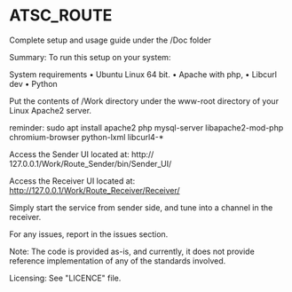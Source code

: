 # ATSC_ROUTE

Complete setup and usage guide under the /Doc folder

Summary:
To run this setup on your system:

System requirements
•	Ubuntu Linux 64 bit.
•	Apache with php,
•	Libcurl dev
•	Python

Put the contents of /Work directory under the www-root directory of your Linux Apache2 server.

reminder:
sudo apt install apache2 php mysql-server libapache2-mod-php chromium-browser python-lxml libcurl4-*

Access the Sender UI located at:
http:// 127.0.0.1/Work/Route_Sender/bin/Sender_UI/

Access the Receiver UI located at:
http://127.0.0.1/Work/Route_Receiver/Receiver/

Simply start the service from sender side, and tune into a channel in the receiver.

For any issues, report in the issues section.

Note: The code is provided as-is, and currently, it does not provide reference implementation of any of the standards involved.

Licensing: See "LICENCE" file.

